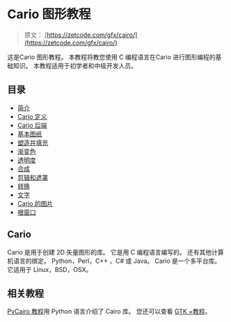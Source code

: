 # Cario 图形教程

> 原文： [https://zetcode.com/gfx/cairo/](https://zetcode.com/gfx/cairo/)

这是Cario 图形教程。 本教程将教您使用 C 编程语言在Cario 进行图形编程的基础知识。 本教程适用于初学者和中级开发人员。

## 目录



*   [简介](cairolib/)
*   [Cario 定义](cairodefinitions/)
*   [Cario 后端](cairobackends/)
*   [基本图纸](basicdrawing/)
*   [塑造并填充](shapesfills/)
*   [渐变色](gradients/)
*   [透明度](transparency/)
*   [合成](compositing/)
*   [剪辑和遮罩](clippingmasking/)
*   [转换](transformations/)
*   [文字](cairotext/)
*   [Cario 的图片](cairoimages/)
*   [根窗口](root/)



## Cario

Cario 是用于创建 2D 矢量图形的库。 它是用 C 编程语言编写的。 还有其他计算机语言的绑定。 Python，Perl，C++ ，C# 或 Java。 Cario 是一个多平台库。 它适用于 Linux，BSD，OSX。

## 相关教程

[PyCairo 教程](/gfx/pycairo/)用 Python 语言介绍了 Cairo 库。 您还可以查看 [GTK +教程](/gui/gtk2/)。